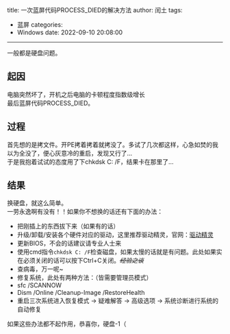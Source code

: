 title: 一次蓝屏代码PROCESS_DIED的解决方法
author: 闰土
tags:
  - 蓝屏
categories:
  - Windows
date: 2022-09-10 20:08:00
---
一般都是硬盘问题。    
<!-- more -->
## 起因
电脑突然坏了，开机之后电脑的卡顿程度指数级增长    
最后蓝屏代码PROCESS_DIED。    
## 过程
首先想的是拷文件。开PE拷着拷着就拷没了。多试了几次都这样，心急如焚的我以为全没了，便心灰意冷的重启，发现又行了...    
于是我抱着试试的态度用了下chkdsk C: /F，结果卡在那里了...
## 结果
换硬盘，就这么简单。    
一劳永逸啊有没有！！如果你不想换的话还有下面的办法：    

- 把刚插上的东西拔下来（如果有的话）
- 升级/卸载/安装各个硬件对应的驱动，这里推荐驱动精灵，官网：[驱动精灵](https://www.drivergenius.com/)
- 更新BIOS，不会的话建议请专业人士来
- 使用cmd指令`chkdsk C: /F`检查磁盘，如果太慢的话就是有问题。此处如果实在必须关闭的话可以按下Ctrl+C关闭。*~~经验之谈~~*
- 查病毒，万一呢~
- 修复系统，此处有两种方法：（皆需要管理员模式）
 - sfc /SCANNOW
 - Dism /Online /Cleanup-Image /RestoreHealth
- 重启三次系统进入恢复模式 -> 疑难解答 -> 高级选项 -> 系统诊断进行系统的自动修复    

如果这些办法都不起作用，恭喜你，硬盘-1（    
